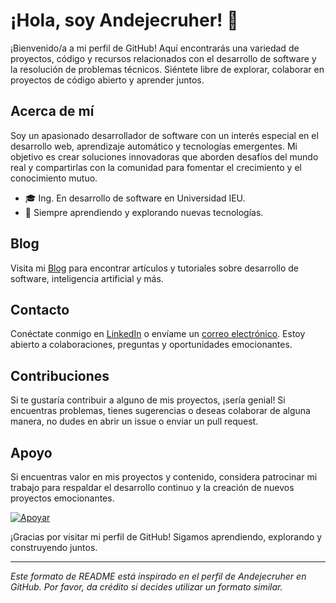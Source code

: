 # ¡Hola, soy Andejecruher! 👋

¡Bienvenido/a a mi perfil de GitHub! Aquí encontrarás una variedad de proyectos, código y recursos relacionados con el desarrollo de software y la resolución de problemas técnicos. Siéntete libre de explorar, colaborar en proyectos de código abierto y aprender juntos.

## Acerca de mí

Soy un apasionado desarrollador de software con un interés especial en el desarrollo web, aprendizaje automático y tecnologías emergentes. Mi objetivo es crear soluciones innovadoras que aborden desafíos del mundo real y compartirlas con la comunidad para fomentar el crecimiento y el conocimiento mutuo.

- 🎓 Ing. En desarrollo de software en Universidad IEU.
- 🌱 Siempre aprendiendo y explorando nuevas tecnologías.

## Blog

Visita mi [Blog](https://andejecruher.com/blog) para encontrar artículos y tutoriales sobre desarrollo de software, inteligencia artificial y más.

## Contacto

Conéctate conmigo en [LinkedIn](https://www.linkedin.com/in/andejecruher) o envíame un [correo electrónico](mailto:andejecruher@example.com). Estoy abierto a colaboraciones, preguntas y oportunidades emocionantes.

## Contribuciones

Si te gustaría contribuir a alguno de mis proyectos, ¡sería genial! Si encuentras problemas, tienes sugerencias o deseas colaborar de alguna manera, no dudes en abrir un issue o enviar un pull request.

## Apoyo

Si encuentras valor en mis proyectos y contenido, considera patrocinar mi trabajo para respaldar el desarrollo continuo y la creación de nuevos proyectos emocionantes.

[![Apoyar](https://github.com/Andejecruher/apoyar.png)](https://github.com/sponsors/Andejecruher)

¡Gracias por visitar mi perfil de GitHub! Sigamos aprendiendo, explorando y construyendo juntos.

---
_Este formato de README está inspirado en el perfil de Andejecruher en GitHub. Por favor, da crédito si decides utilizar un formato similar._
